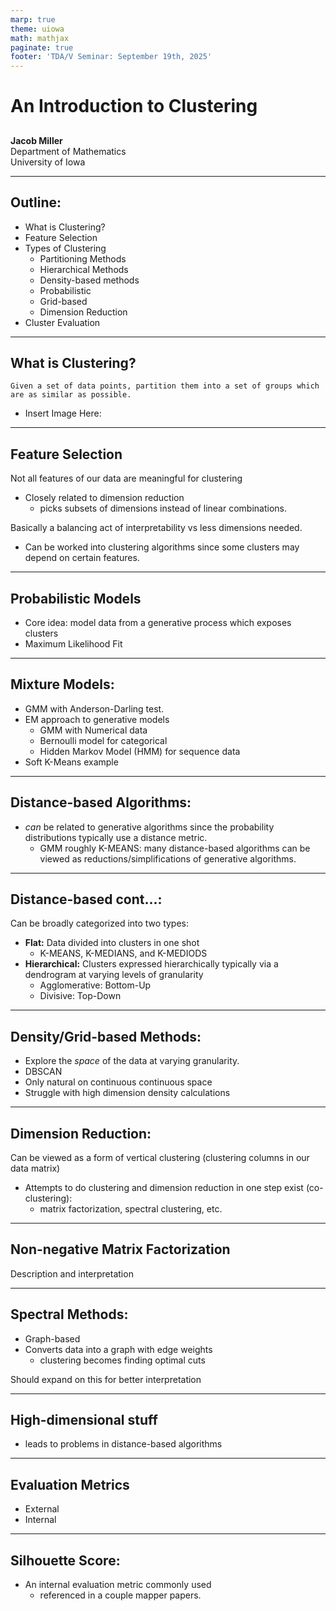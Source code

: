 ```yaml
---
marp: true
theme: uiowa
math: mathjax
paginate: true
footer: 'TDA/V Seminar: September 19th, 2025' 
---
```


<!-- _class: title-slide -->

# An Introduction to Clustering
##
**Jacob Miller**  
Department of Mathematics  
University of Iowa  

---

## Outline:
- What is Clustering?
- Feature Selection
- Types of Clustering
    - Partitioning Methods
    - Hierarchical Methods
    - Density-based methods
    - Probabilistic
    - Grid-based
    - Dimension Reduction
- Cluster Evaluation

---

## What is Clustering?
```Given a set of data points, partition them into a set of groups which are as similar as possible.```

- Insert Image Here:

---

## Feature Selection
Not all features of our data are meaningful for clustering

- Closely related to dimension reduction
    - picks subsets of dimensions instead of linear combinations.

Basically a balancing act of interpretability vs less dimensions needed.

- Can be worked into clustering algorithms since some clusters may depend on certain features.

---

## Probabilistic Models

- Core idea: model data from a generative process which exposes clusters
- Maximum Likelihood Fit

---

## Mixture Models:

- GMM with Anderson-Darling test.
- EM approach to generative models
    - GMM with Numerical data
    - Bernoulli model for categorical
    - Hidden Markov Model (HMM) for sequence data
- Soft K-Means example

---

## Distance-based Algorithms:
- *can* be related to generative algorithms since the probability distributions typically use a distance metric.
    - GMM roughly K-MEANS: many distance-based algorithms can be viewed as reductions/simplifications of generative algorithms.

---

## Distance-based cont...:
Can be broadly categorized into two types:
- **Flat:** Data divided into clusters in one shot
    - K-MEANS, K-MEDIANS, and K-MEDIODS
- **Hierarchical:** Clusters expressed hierarchically typically via a dendrogram at varying levels of granularity
    - Agglomerative: Bottom-Up
    - Divisive: Top-Down

---

## Density/Grid-based Methods:
- Explore the *space* of the data at varying granularity.
- DBSCAN
- Only natural on continuous continuous space
- Struggle with high dimension density calculations

--- 

## Dimension Reduction:
Can be viewed as a form of vertical clustering (clustering columns in our data matrix)
- Attempts to do clustering and dimension reduction in one step exist (co-clustering):
    - matrix factorization, spectral clustering, etc.

---

## Non-negative Matrix Factorization

Description and interpretation

--- 

## Spectral Methods:
- Graph-based
- Converts data into a graph with edge weights
    - clustering becomes finding optimal cuts 

Should expand on this for better interpretation

---

## High-dimensional stuff

- leads to problems in distance-based algorithms 

--- 

## Evaluation Metrics

- External
- Internal

---

## Silhouette Score:
- An internal evaluation metric commonly used
    - referenced in a couple mapper papers.



